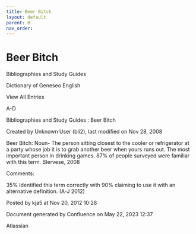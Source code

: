 ```yaml
---
title: Beer Bitch
layout: default
parent: B
nav_order:
---
```


# Beer Bitch

Bibliographies and Study Guides

Dictionary of Geneseo English

View All Entries

A-D

Bibliographies and Study Guides : Beer Bitch

Created by  Unknown User (bli2), last modified on Nov 28, 2008

Beer Bitch: Noun- The person sitting closest to the cooler or refrigerator at a party whose job it is to grab another beer when yours runs out. The most important person in drinking games. 87% of people surveyed were familiar with this term. BIervese, 2008

Comments:

35% Identified this term correctly with 90% claiming to use it with an alternative definition. (A-J 2012)

Posted by kja5 at Nov 20, 2012 10:28

Document generated by Confluence on May 22, 2023 12:37

Atlassian
